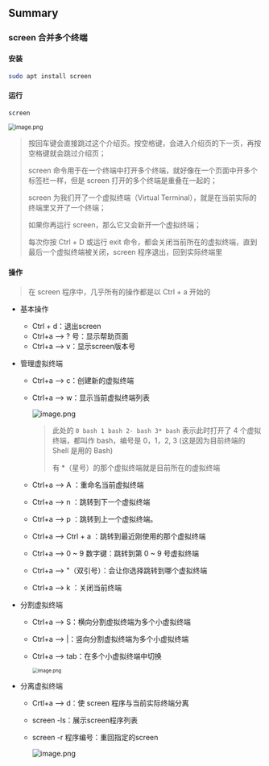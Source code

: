 ## Summary

### screen 合并多个终端

#### 安装

```bash
sudo apt install screen
```

#### 运行

````bash
screen
````

<img src="https://i.loli.net/2020/03/20/cd7zAoGhFwMWOE6.png" alt="image.png" style="zoom:80%;" />

> 按回车键会直接跳过这个介绍页。按空格键，会进入介绍页的下一页，再按空格键就会跳过介绍页；
>
> screen 命令用于在一个终端中打开多个终端，就好像在一个页面中开多个标签栏一样，但是 screen 打开的多个终端是重叠在一起的；
>
> screen 为我们开了一个虚拟终端（Virtual Terminal），就是在当前实际的终端里又开了一个终端；
>
> 如果你再运行 screen，那么它又会新开一个虚拟终端；
>
> 每次你按 Ctrl + D 或运行 exit 命令，都会关闭当前所在的虚拟终端，直到最后一个虚拟终端被关闭，screen 程序退出，回到实际终端里

#### 操作

> 在 screen 程序中，几乎所有的操作都是以 Ctrl + a 开始的

- 基本操作

  - Ctrl + d：退出screen
  - Ctrl+a —> ? 号：显示帮助页面
  - Ctrl+a —> v：显示screen版本号

- 管理虚拟终端

  - Ctrl+a —> c：创建新的虚拟终端

  - Ctrl+a —> w：显示当前虚拟终端列表

    ![image.png](https://i.loli.net/2020/03/20/JOQHhMKjBNSXlyt.png)

    > 此处的 `0 bash 1 bash 2- bash 3* bash` 表示此时打开了 4 个虚拟终端，都叫作 bash，编号是 0，1，2, 3 (这是因为目前终端的 Shell 是用的 Bash)
    >
    > 有 *（星号）的那个虚拟终端就是目前所在的虚拟终端

  - Ctrl+a —> A ：重命名当前虚拟终端
  - Ctrl+a —> n ：跳转到下一个虚拟终端
  - Ctrl+a —> p ：跳转到上一个虚拟终端。
  - Ctrl+a —> Ctrl + a ：跳转到最近刚使用的那个虚拟终端
  - Ctrl+a —>  0 ~ 9 数字键：跳转到第 0 ~ 9 号虚拟终端
  - Ctrl+a —>  "（双引号）：会让你选择跳转到哪个虚拟终端
  - Ctrl+a —>  k ：关闭当前终端

- 分割虚拟终端

  - Ctrl+a —>  S：横向分割虚拟终端为多个小虚拟终端

  - Ctrl+a —>  |：竖向分割虚拟终端为多个小虚拟终端

  - Ctrl+a —> tab：在多个小虚拟终端中切换

    <img src="https://i.loli.net/2020/03/20/VjRU1KlFT4IiGhz.png" alt="image.png" style="zoom:67%;" />

    

- 分离虚拟终端

  - Crtl+a —> d：使 screen 程序与当前实际终端分离

  - screen -ls：展示screen程序列表

  - screen -r 程序编号：重回指定的screen

    ![image.png](https://i.loli.net/2020/03/21/Vd1RMXtYCcepDoa.png)